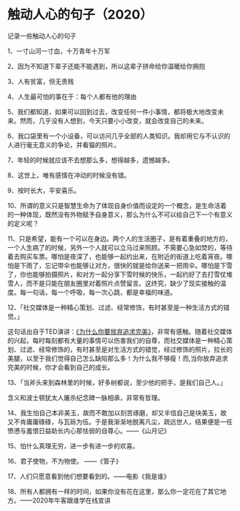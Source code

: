 # 触动人心的句子（2020）


记录一些触动人心的句子

1、一寸山河一寸血，十万青年十万军

2、因为不知道下辈子还能不能遇到，所以这辈子拼命给你温暖给你拥抱

3、人有贫富，但无贵贱

4、人生最可怕的事在于：每个人都有他的理由

5、我们都知道，如果可以回到过去，改变任何一件小事情，都将极大地改变未来。然而，几乎没有人想到，今天只要小小改变，就会改变自己的未来。

6、我口袋里有一个小设备，可以访问几乎全部的人类知识。我却用它与不认识的人进行毫无意义的争论，并看猫的照片。

7、年轻的时候就应该不去想那么多，想得越多，遗憾越多。

8、这世上，唯有感情在冲动的时候没有错。

9、按时长大，平安喜乐。

10、所谓的意义只是智慧生命为了体现自身价值而设定的一个概念，是生命活着的一种体现，既然没有外物赋予自身意义，那么为什么不可以给自己下一个有意义的定义呢？ 

11、只是希望，能有一个可以在身边。两个人的生活圈子，是有着重叠的地方的，一个人生病了的时候，另外一个人就可以立马过来照顾。不需要心急如焚的，等待着去购买车票。哪怕是夜深了，也能够一起约出来，在附近的街道上吃着宵夜。哪怕是下雨了，忘记带伞也能够让对方，很快的就是给你送来一把雨伞。哪怕是下雪了，你也能够拍摄照片，和对方一起分享下雪时候的快乐，一起约好了去打雪仗堆雪人，而不是只能在朋友圈里对着照片点赞留言。这终究，缺少了现实接触的温度。每一句话，每一个呼吸，每一次心跳，都是幸福的味道。

12、「社交媒体是一种精心策划、过滤、经常修饰，有时甚至是一种生活方式的错觉。」

这句话出自于TED演讲：[《为什么你要放弃追求完美》](https://www.bilibili.com/video/av93620280)，非常有感触。随着社交媒体的兴起，每时每刻都有大量的事情可以伤害我们的自尊，而社交媒体是一种精心策划、过滤、经常修饰的，有时甚至是对生活方式的错觉，经过修饰的照片，拉长的美腿，以至于我们觉得自己怎么缺陷那么多！为什么我不够瘦！而,当你放弃追求完美的时候，你才会看到自己的成长。

13、「当斧头来到森林里的时候，好多树都说，至少他的把手，是我们自己人。」

含义和波士顿犹太人屠杀纪念碑一脉相承，非常有哲理。

14、我生怕自己本非美玉，故而不敢加以刻苦琢磨，却又半信自己是块美玉，故又不肯庸庸碌碌，与瓦砾为伍。于是我渐渐地脱离凡尘，疏远世人，结果便是一任愤懑与羞恨日益助长内心那怯弱的自尊心。——《山月记》

15、怕什么真理无穷，进一步有进一步的欢喜。

16、君子使物，不为物使。 ——《管子》

17、人们只愿意看到他们想要看到的。——电影《我是谁》

18、所有人都拥有一样的时间，如果你没有花在这里，那么你一定花在了其它地方。——2020年牛客跟谁学在线宣讲
